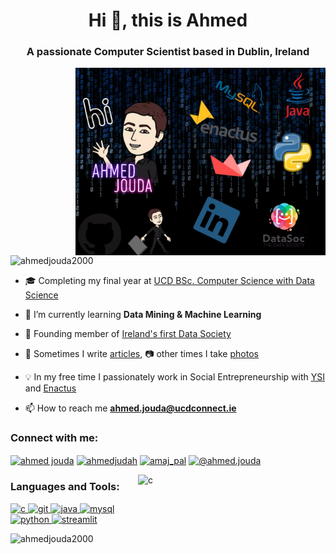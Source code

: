 
<h1 align="center">Hi 👋, this is Ahmed</h1>
<h3 align="center">A passionate Computer Scientist based in Dublin, Ireland</h3>
<img align="right" src="GithubDash.jpg" alt="c" width="400" height="300"/>

<p align="left"> <img src="https://komarev.com/ghpvc/?username=ahmedjouda2000" alt="ahmedjouda2000" /> </p>

- 🎓 Completing my final year at [UCD BSc. Computer Science with Data Science](https://www.myucd.ie/courses/science/computer-science-data-science/)

- 🌱 I’m currently learning **Data Mining & Machine Learning**

- 👯 Founding member of [Ireland's first Data Society](http://datasoc.co/)

- 📝 Sometimes I write [articles](https://collegetribune.ie/?s=AHMED+JOUDA), 📷 other times I take [photos](https://www.instagram.com/__globalphotography__/)

- 💡 In my free time I passionately work in Social Entrepreneurship with [YSI](https://bizplus.ie/portmarnock-students-caught-mapping-win-award/) and [Enactus](https://www.linkedin.com/feed/update/urn:li:activity:6672172263942496256/)

- 📫 How to reach me **ahmed.jouda@ucdconnect.ie**

<!-- <!-- BLOG-POST-LIST::START -->
<!-- <!-- BLOG-POST-LIST::END -->


<p align="left">
<h3 align="left">Connect with me:</h3>
<a href="https://linkedin.com/in/ahmed jouda" target="blank"><img align="center" src="https://cdn.jsdelivr.net/npm/simple-icons@3.0.1/icons/linkedin.svg" alt="ahmed jouda" height="30" width="40" /></a>
<a href="https://twitter.com/ahmedjudah" target="blank"><img align="center" src="https://cdn.jsdelivr.net/npm/simple-icons@3.0.1/icons/twitter.svg" alt="ahmedjudah" height="30" width="40" /></a>
<a href="https://instagram.com/amaj_pal" target="blank"><img align="center" src="https://cdn.jsdelivr.net/npm/simple-icons@3.0.1/icons/instagram.svg" alt="amaj_pal" height="30" width="40" /></a>
<a href="https://medium.com/@ahmed.jouda" target="blank"><img align="center" src="https://cdn.jsdelivr.net/npm/simple-icons@3.0.1/icons/medium.svg" alt="@ahmed.jouda" height="30" width="40" /></a>
</p>

<img align="right" src="http://www.globalnerdy.com/wordpress/wp-content/uploads/2018/11/two-types-of-people.jpg" alt="c" width="300" height="200"/>

<h3 align="left">Languages and Tools:</h3>
<p align="left"> <a href="https://www.cprogramming.com/" target="_blank"> <img src="https://user-images.githubusercontent.com/11306104/28999421-69312b92-7a03-11e7-9268-a1a8756b5442.png" alt="c" width="40" height="40"/> </a> <a href="https://git-scm.com/" target="_blank"> <img src="https://www.vectorlogo.zone/logos/git-scm/git-scm-icon.svg" alt="git" width="40" height="40"/> </a> <a href="https://www.java.com" target="_blank"> <img src="https://img.shields.io/badge/java-%23ED8B00.svg?style=for-the-badge&logo=java&logoColor=white" alt="java" width="40" height="40"/> </a> <a href="https://www.mysql.com/" target="_blank"> <img src="https://devicons.github.io/devicon/devicon.git/icons/mysql/mysql-original-wordmark.svg" alt="mysql" width="40" height="40"/> </a> <a href="https://www.python.org" target="_blank"> <img src="https://devicons.github.io/devicon/devicon.git/icons/python/python-original.svg" alt="python" width="40" height="40"/> </a> <a href="https://www.streamlit.io/" target="_blank"> <img src="https://assets.website-files.com/5dc3b47ddc6c0c2a1af74ad0/5e181828ba9f9e92b6ebc6e7_RGB_Logomark_Color_Light_Bg.png" alt="streamlit" width="40" height="40"/> </a> </p>

<p><img align="left" src="https://github-readme-stats.vercel.app/api/top-langs/?username=ahmedjouda2000&layout=compact" alt="ahmedjouda2000" /></p>


